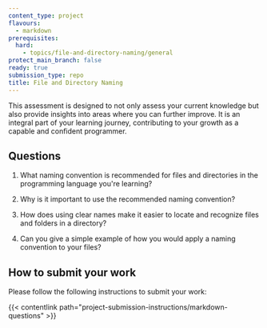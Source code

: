 ```yaml
---
content_type: project
flavours:
  - markdown
prerequisites:
  hard:
    - topics/file-and-directory-naming/general
protect_main_branch: false
ready: true
submission_type: repo
title: File and Directory Naming
---
```


This assessment is designed to not only assess your current knowledge but also provide insights into areas where you can further improve. It is an integral part of your learning journey, contributing to your growth as a capable and confident programmer.

## Questions

1. What naming convention is recommended for files and directories in the programming language you're learning?

2. Why is it important to use the recommended naming convention?

3. How does using clear names make it easier to locate and recognize files and folders in a directory?

4. Can you give a simple example of how you would apply a naming convention to your files?

## How to submit your work

Please follow the following instructions to submit your work:

{{< contentlink path="project-submission-instructions/markdown-questions" >}}

